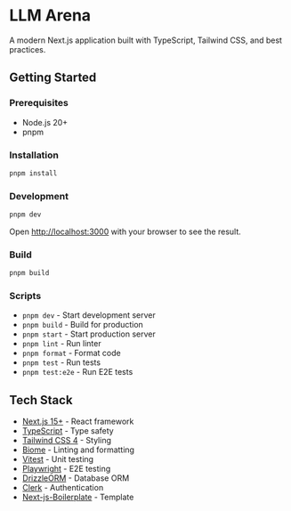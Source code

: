 # LLM Arena

A modern Next.js application built with TypeScript, Tailwind CSS, and best practices.

## Getting Started

### Prerequisites

- Node.js 20+
- pnpm

### Installation

```bash
pnpm install
```

### Development

```bash
pnpm dev
```

Open [http://localhost:3000](http://localhost:3000) with your browser to see the result.

### Build

```bash
pnpm build
```

### Scripts

- `pnpm dev` - Start development server
- `pnpm build` - Build for production
- `pnpm start` - Start production server
- `pnpm lint` - Run linter
- `pnpm format` - Format code
- `pnpm test` - Run tests
- `pnpm test:e2e` - Run E2E tests

## Tech Stack

- [Next.js 15+](https://nextjs.org) - React framework
- [TypeScript](https://www.typescriptlang.org) - Type safety
- [Tailwind CSS 4](https://tailwindcss.com) - Styling
- [Biome](https://biomejs.dev) - Linting and formatting
- [Vitest](https://vitest.dev) - Unit testing
- [Playwright](https://playwright.dev) - E2E testing
- [DrizzleORM](https://orm.drizzle.team) - Database ORM
- [Clerk](https://clerk.com) - Authentication
- [Next-js-Boilerplate](https://github.com/ixartz/Next-js-Boilerplate) - Template